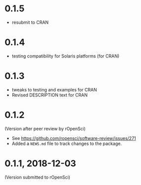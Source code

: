 # 0.1.5

* resubmit to CRAN

# 0.1.4

* testing compatibility for Solaris platforms (for CRAN)

# 0.1.3

* tweaks to testing and examples for CRAN
* Revised DESCRIPTION text for CRAN

#  0.1.2

(Version after peer review by rOpenSci)

* See <https://github.com/ropensci/software-review/issues/271>
* Added a `NEWS.md` file to track changes to the package.

# 0.1.1, 2018-12-03

(Version submitted to rOpenSci)
